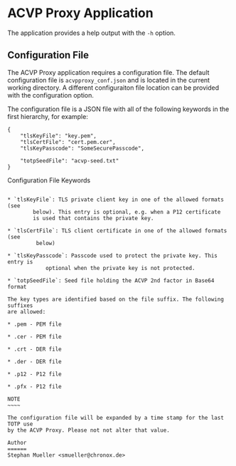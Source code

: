 ACVP Proxy Application
======================

The application provides a help output with the `-h` option.

Configuration File
------------------

The ACVP Proxy application requires a configuration file. The default
configuration file is `acvpproxy_conf.json` and is located in the
current working directory. A different configuraiton file location
can be provided with the configuration option.

The configuration file is a JSON file with all of the following keywords
in the first hierarchy, for example:

```
{
	"tlsKeyFile": "key.pem",
	"tlsCertFile": "cert.pem.cer",
	"tlsKeyPasscode": "SomeSecurePasscode",

	"totpSeedFile": "acvp-seed.txt"
}
```

Configuration File Keywords
~~~~~~~~~~~~~~~~~~~~~~~~~~~

* `tlsKeyFile`: TLS private client key in one of the allowed formats (see
		below). This entry is optional, e.g. when a P12 certificate
		is used that contains the private key.

* `tlsCertFile`: TLS client certificate in one of the allowed formats (see
		 below)

* `tlsKeyPasscode`: Passcode used to protect the private key. This entry is
		    optional when the private key is not protected.

* `totpSeedFile`: Seed file holding the ACVP 2nd factor in Base64 format

The key types are identified based on the file suffix. The following suffixes
are allowed:

* .pem - PEM file

* .cer - PEM file

* .crt - DER file

* .der - DER file

* .p12 - P12 file

* .pfx - P12 file

NOTE
~~~~

The configuration file will be expanded by a time stamp for the last TOTP use
by the ACVP Proxy. Please not not alter that value.

Author
======
Stephan Mueller <smueller@chronox.de>
